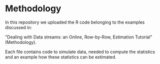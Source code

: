 # Methodology
In this repository we uploaded the R code belonging to the examples discussed in:  

"Dealing with Data streams: an Online, Row-by-Row, Estimation Tutorial" (Methodology). 

Each file contains code to simulate data, needed to compute the statistics and an example how these statistics can be estimated. 

